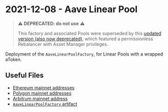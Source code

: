 # 2021-12-08 - Aave Linear Pool

> ⚠️ **DEPRECATED: do not use** ⚠️
>
> This factory and associated Pools were superseded by this [updated version (also now deprecated)](../20220817-aave-rebalanced-linear-pool), which featured a permissionless Rebalancer with Asset Manager privileges.

Deployment of the `AaveLinearPoolFactory`, for Linear Pools with a wrapped aToken.

## Useful Files

- [Ethereum mainnet addresses](./output/mainnet.json)
- [Polygon mainnet addresses](./output/polygon.json)
- [Arbitrum mainnet address](./output/arbitrum.json)
- [`AaveLinearPoolFactory` artifact](./artifact/AaveLinearPoolFactory.json)
